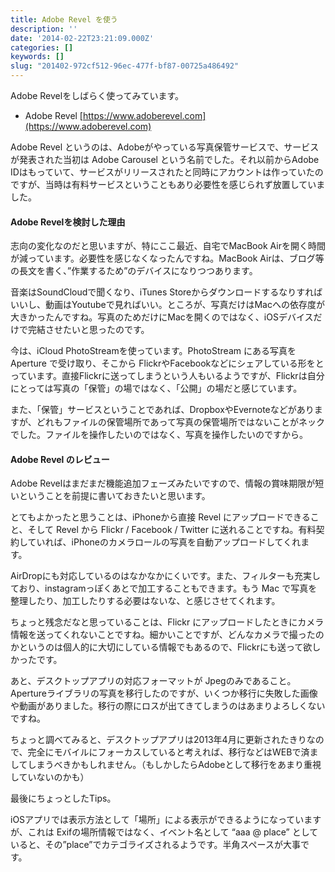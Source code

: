 ```yaml
---
title: Adobe Revel を使う
description: ''
date: '2014-02-22T23:21:09.000Z'
categories: []
keywords: []
slug: "201402-972cf512-96ec-477f-bf87-00725a486492"
---
```

Adobe Revelをしばらく使ってみています。

*   Adobe Revel [https://www.adoberevel.com](https://www.adoberevel.com)

Adobe Revel というのは、Adobeがやっている写真保管サービスで、サービスが発表された当初は Adobe Carousel という名前でした。それ以前からAdobe IDはもっていて、サービスがリリースされたと同時にアカウントは作っていたのですが、当時は有料サービスということもあり必要性を感じられず放置していました。

#### Adobe Revelを検討した理由

志向の変化なのだと思いますが、特にここ最近、自宅でMacBook Airを開く時間が減っています。必要性を感じなくなったんですね。MacBook Airは、ブログ等の長文を書く、”作業するため”のデバイスになりつつあります。

音楽はSoundCloudで聞くなり、iTunes Storeからダウンロードするなりすればいいし、動画はYoutubeで見ればいい。ところが、写真だけはMacへの依存度が大きかったんですね。写真のためだけにMacを開くのではなく、iOSデバイスだけで完結させたいと思ったのです。

今は、iCloud PhotoStreamを使っています。PhotoStream にある写真を Aperture で受け取り、そこから FlickrやFacebookなどにシェアしている形をとっています。直接Flickrに送ってしまうという人もいるようですが、Flickrは自分にとっては写真の「保管」の場ではなく、「公開」の場だと感じています。

また、「保管」サービスということであれば、DropboxやEvernoteなどがありますが、どれもファイルの保管場所であって写真の保管場所ではないことがネックでした。ファイルを操作したいのではなく、写真を操作したいのですから。

#### Adobe Revel のレビュー

Adobe Revelはまだまだ機能追加フェーズみたいですので、情報の賞味期限が短いということを前提に書いておきたいと思います。

とてもよかったと思うことは、iPhoneから直接 Revel にアップロードできること、そして Revel から Flickr / Facebook / Twitter に送れることですね。有料契約していれば、iPhoneのカメラロールの写真を自動アップロードしてくれます。

AirDropにも対応しているのはなかなかにくいです。また、フィルターも充実しており、instagramっぽくあとで加工することもできます。もう Mac で写真を整理したり、加工したりする必要はないな、と感じさせてくれます。

ちょっと残念だなと思っていることは、Flickr にアップロードしたときにカメラ情報を送ってくれないことですね。細かいことですが、どんなカメラで撮ったのかというのは個人的に大切にしている情報でもあるので、Flickrにも送って欲しかったです。

あと、デスクトップアプリの対応フォーマットが Jpegのみであること。Apertureライブラリの写真を移行したのですが、いくつか移行に失敗した画像や動画がありました。移行の際にロスが出てきてしまうのはあまりよろしくないですね。

ちょっと調べてみると、デスクトップアプリは2013年4月に更新されたきりなので、完全にモバイルにフォーカスしていると考えれば、移行などはWEBで済ましてしまうべきかもしれません。（もしかしたらAdobeとして移行をあまり重視していないのかも）

最後にちょっとしたTips。

iOSアプリでは表示方法として「場所」による表示ができるようになっていますが、これは Exifの場所情報ではなく、イベント名として “aaa @ place” としていると、その”place”でカテゴライズされるようです。半角スペースが大事です。